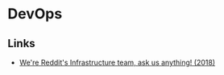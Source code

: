 # DevOps

## Links

- [We're Reddit's Infrastructure team, ask us anything! (2018)](https://www.reddit.com/r/sysadmin/comments/9x577m/were_reddits_infrastructure_team_ask_us_anything/?utm_content=comments&utm_medium=user&utm_source=reddit&utm_name=u_nikivi)
